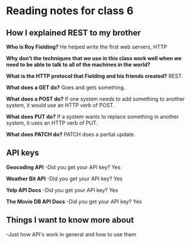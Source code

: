 # Reading notes for class 6

## How I explained REST to my brother

**Who is Roy Fielding?**
He helped write the first web servers, HTTP

**Why don’t the techniques that we use in this class work well when we need to be able to talk to all of the machines in the world?**

**What is the HTTP protocol that Fielding and his friends created?**
REST.

**What does a GET do?**
Goes and gets something.

**What does a POST do?**
If one system needs to add something to another system, it would use an HTTP verb of POST.

**What does PUT do?**
If a system wants to replace something in another system, it uses an HTTP verb of PUT.

**What does PATCH do?**
PATCH does a partial update.

## API keys

**Geocoding API**
-Did you get your API key?
Yes

**Weather Bit API**
-Did you get your API key?
Yes

**Yelp API Docs**
-Did you get your API key?
Yes

**The Movie DB API Docs**
-Did you get your API key?
Yes

## Things I want to know more about

-Just how API's work in general and how to use them
